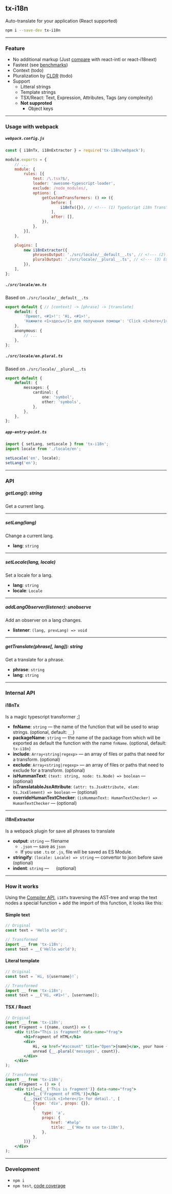 tx-i18n
-------
Auto-translate for your application (React supported)

```sh
npm i --save-dev tx-i18n
```

---

### Feature

- No additional markup (Just [compare](./COMPARE.md) with react-intl or react-i18next)
- Fastest (see [benchmarks](./__bench__/))
- Context (todo)
- Pluralization by [CLDR](http://www.unicode.org/cldr/charts/latest/supplemental/language_plural_rules.html#en) (todo)
- Support
  - Litteral strings
  - Template strings
  - TSX/React: Text, Expression, Attributes, Tags (any complexity)
  - **Not supproted**
    - Object keys

---

### Usage with webpack

##### `webpack.config.js`

```js
const { i18nTx, i18nExtractor } = require('tx-i18n/webpack');

module.exports = {
	// ...
	module: {
		rules: [{
			test: /\.tsx?$/,
			loader: 'awesome-typescript-loader',
			exclude: /node_modules/,
			options: {
				getCustomTransformers: () => ({
					before: [
						i18nTx({}), // <!--- (1) TypeScript i18n Transformer
					],
					after: [],
				}),
			},
		}],
	},

	plugins: [
		new i18nExtractor({
			phrasesOutput: './src/locale/__default__.ts', // <!--- (2) Extract original phrases as ES Module
			pluralOutput: './src/locale/__plural__.ts', // <!--- (3) Extract original prlural as ES Module
		}),
	],
};
```

##### `./src/locale/en.ts`
Based on `./src/locale/__default__.ts`

```ts
export default { // [context] -> [phrase] -> [translate]
	default: {
		'Привет, <#1>!': 'Hi, <#1>!',
		'Нажмите <1>здесь</1> для получения помощи': 'Click <1>here</1> for help',
	},
	anonymous: {
		// ...
	},
};
```

##### `./src/locale/en.plural.ts`
Based on `./src/locale/__plural__.ts`

```ts
export default {
	default: {
		messages: {
			cardinal: {
				one: 'symbol',
				other: 'symbols',
			},
		},
	},
};
```

##### `app-entry-point.ts`

```ts
import { setLang, setLocale } from 'tx-i18n';
import locale from './locale/en';

setLocale('en', locale);
setLang('en');
```

---

### API

##### getLang(): string
Get a current lang.

---

##### setLang(lang)
Change a current lang.

- **lang**: `string`

---

##### setLocale(lang, locale)
Set a locale for a lang.

- **lang**: `string`
- **locale**: `Locale`

---

##### addLangObserver(listener): unobserve
Add an observer on a lang changes.

- **listener**: `(lang, prevLang) => void`

---

##### getTranslate(phrase[, lang]): string
Get a translate for a phrase.

- **phrase**: `string`
- **lang**: `string`

---

### Internal API

#### i18nTx

Is a magic typescript transformer ;]

- **fnName**: `string` — the name of the function that will be used to wrap strings. (optional, default: `__`)
- **packageName**: `string` — the name of the package from which will be exported as default the function with the name `fnName`. (optional, default: `tx-i18n`)
- **include**: `Array<string|regexp>` — an array of files or paths that need for a transform. (optional)
- **exclude**: `Array<string|regexp>` — an array of files or paths that need to exclude for a transform. (optional)
- **isHummanText**: `(text: string, node: ts.Node) => boolean` — (optional)
- **isTranslatableJsxAttribute**: `(attr: ts.JsxAttribute, elem: ts.JsxElement) => boolean` — (optional)
- **overrideHumanTextChecker**: `(isHummanText: HumanTextChecker) => HumanTextChecker` — (optional)

---

#### i18nExtractor

Is a webpack plugin for save all phrases to translate

- **output**: `string` — filename
  - `.json` — save as `json`
  - If you use `.ts` or `.js`, file will be saved as ES Module.
- **stringify**: `(locale: Locale) => string` — convertor to json before save (optional)
- **indent**: `string` — `  ` (optional)

---

### How it works

Using the [Compiler API](https://github.com/Microsoft/TypeScript/wiki/Using-the-Compiler-API), `i18Tx` traversing the AST-tree and wrap the text nodes a special function + add the import of this function, it looks like this:

#### Simple text

```ts
// Original
const text = 'Hello world';

// Transformed
import __ from 'tx-i18n';
const text = __('Hello world');
```

#### Literal template

```ts
// Original
const text = `Hi, ${username}!`;

// Transformed
import __ from 'tx-i18n';
const text = __('Hi, <#1>!', [username]);
```

#### TSX / React

```jsx
// Original
import __ from 'tx-i18n';
const Fragment = ({name, count}) => (
	<div title="This is fragment" data-name="frag">
		<h1>Fragment of HTML</h1>
		<div>
			Hi, <a href="#account" title="Open">{name}</a>, your have {count}
			unread {__.plural('messages', count)}.
		</div>
	</div>
);

// Transformed
import __ from 'tx-i18n';
const Fragment = () => (
	<div title={__('This is fragment')} data-name="frag">
		<h1>{__('Fragment of HTML')}</h1>
		{__.jsx('Click <1>here</1> for detail.', [
			{type: 'div', props: {}},
			{
				type: 'a',
				props: {
					href: '#help'
					title: __('How to use tx-i18n'),
				},
			},
		])}
	</div>
);
```

---

### Development

 - `npm i`
 - `npm test`, [code coverage](./coverage/lcov-report/index.html)
